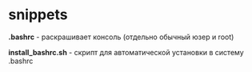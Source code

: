 # snippets
**.bashrc** - раскрашивает консоль (отдельно обычный юзер и root)

**install_bashrc.sh** - скрипт для автоматической установки в систему .bashrc
